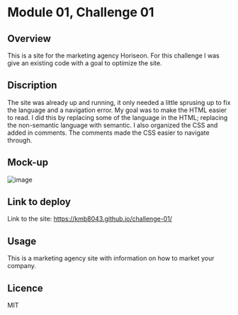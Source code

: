 # Module 01, Challenge 01 #

## Overview ##

This is a site for the marketing agency Horiseon. For this challenge I was give an existing code with a goal to optimize the site. 



## Discription ##

The site was already up and running, it only needed a little sprusing up to fix the language and a navigation error. 
My goal was to make the HTML easier to read. I did this by replacing some of the language in the HTML; replacing the non-semantic language with semantic. 
I also organized the CSS and added in comments. The comments made the CSS easier to navigate through. 
 
 ## Mock-up ##
 ![image](https://github.com/kmb8043/challenge-01/assets/147110705/92726138-a6a0-4bb7-af65-a3568f69701c)

## Link to deploy ##

Link to the site:
https://kmb8043.github.io/challenge-01/

## Usage ##

This is a marketing agency site with information on how to market your company.

## Licence ##
MIT
